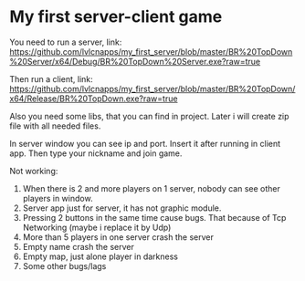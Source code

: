 # My first server-client game
You need to run a server, link:
https://github.com/lvlcnapps/my_first_server/blob/master/BR%20TopDown%20Server/x64/Debug/BR%20TopDown%20Server.exe?raw=true

Then run a client, link:
https://github.com/lvlcnapps/my_first_server/blob/master/BR%20TopDown/x64/Release/BR%20TopDown.exe?raw=true

Also you need some libs, that you can find in project. Later i will create zip file with all needed files.

In server window you can see ip and port.
Insert it after running in client app.
Then type your nickname and join game.

Not working:
1) When there is 2 and more players on 1 server, nobody can see other players in window.
2) Server app just for server, it has not graphic module.
3) Pressing 2 buttons in the same time cause bugs. That because of Tcp Networking (maybe i replace it by Udp)
4) More than 5 players in one server crash the server
5) Empty name crash the server
6) Empty map, just alone player in darkness
7) Some other bugs/lags
